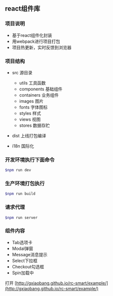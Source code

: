 ## react组件库

### 项目说明
+ 基于react组件化封装
+ 用webpack进行项目打包
+ 项目热更新，实时反馈到浏览器

### 项目结构
* src 源目录
	* utils 工具函数
	* components 基础组件
	* containers 业务组件
	* images 图片
	* fonts 字体图标
	* styles 样式
	* views 视图
	* stores 数据存贮
	
* dist 上线打包编译

* i18n 国际化


### 开发环境执行下面命令
```bash
$npm run dev
```

### 生产环境打包执行
```bash
$npm run build
```

### 请求代理
```bash
$npm run server
```

### 组件内容
+ Tab选项卡
+ Modal弹窗
+ Message消息提示
+ Select下拉框
+ Checkout勾选框
+ Spin加载中


打开 [http://gxiaobang.github.io/rc-smart/example/](http://gxiaobang.github.io/rc-smart/example/)